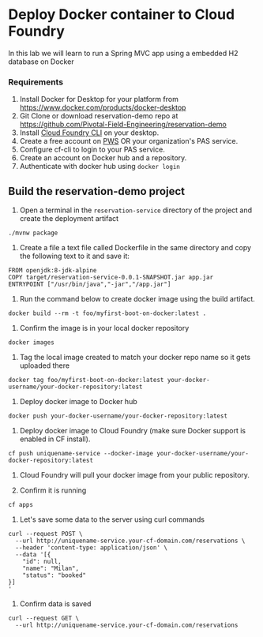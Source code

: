 # Deploy Docker container to Cloud Foundry
In this lab we will learn to run a Spring MVC app using a embedded H2 database on Docker

### Requirements
1. Install Docker for Desktop for your platform from <https://www.docker.com/products/docker-desktop>
1. Git Clone or download reservation-demo repo at <https://github.com/Pivotal-Field-Engineering/reservation-demo>
1. Install [Cloud Foundry CLI](https://docs.cloudfoundry.org/cf-cli/install-go-cli.html) on your desktop.
1. Create a free account on [PWS](https://pws.pivotal.io) OR your organization's PAS service.
1. Configure cf-cli to login to your PAS service.
1. Create an account on Docker hub and a repository.
1. Authenticate with docker hub using ```docker login```

## Build the reservation-demo project  

1. Open a terminal in the `reservation-service` directory of the project and create the deployment artifact  
```
./mvnw package
```
1. Create a file a text file called Dockerfile in the same directory and copy the following text to it and save it:  
```
FROM openjdk:8-jdk-alpine
COPY target/reservation-service-0.0.1-SNAPSHOT.jar app.jar
ENTRYPOINT ["/usr/bin/java","-jar","/app.jar"]
```
1. Run the command below to create docker image using the build artifact.
```
docker build --rm -t foo/myfirst-boot-on-docker:latest .
```
1. Confirm the image is in your local docker repository
```
docker images
```
1. Tag the local image created to match your docker repo name so it gets uploaded there
```
docker tag foo/myfirst-boot-on-docker:latest your-docker-username/your-docker-repository:latest
```
1. Deploy docker image to Docker hub
```
docker push your-docker-username/your-docker-repository:latest
```
1. Deploy docker image to Cloud Foundry (make sure Docker support is enabled in CF install).
```
cf push uniquename-service --docker-image your-docker-username/your-docker-repository:latest
```
1. Cloud Foundry will pull your docker image from your public repository.  

1. Confirm it is running
```
cf apps
```
1. Let's save some data to the server using curl commands
```
curl --request POST \
  --url http://uniquename-service.your-cf-domain.com/reservations \
  --header 'content-type: application/json' \
  --data '[{
	"id": null,
	"name": "Milan",
	"status": "booked"
}]
'
```
1. Confirm data is saved
```
curl --request GET \
  --url http://uniquename-service.your-cf-domain.com/reservations
```
